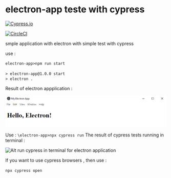 # electron-app teste with cypress 

[![Cypress.io](https://img.shields.io/badge/tested%20with-Cypress-04C38E.svg)](https://www.cypress.io/)

[![CircleCI](https://dl.circleci.com/status-badge/img/gh/catafest-work/bun_cypress/tree/main.svg?style=svg)](https://dl.circleci.com/status-badge/redirect/gh/catafest-work/bun_cypress/tree/main)

smple application with electron  with simple test with cypress 

use :

```
electron-app>npm run start

> electron-app@1.0.0 start
> electron .
```

Result of electron appplication :

![Alt electron application](hello_electron_application_cypress.bmp)

Use : 
``` \electron-app>npx cypress run ```
The result of cypress tests running in terminal : 

![Alt run cypress in terminal for electron application](cypres_npx_run.bmp)

If you want to use cypress browsers , then use :

``` npx cypress open ```
